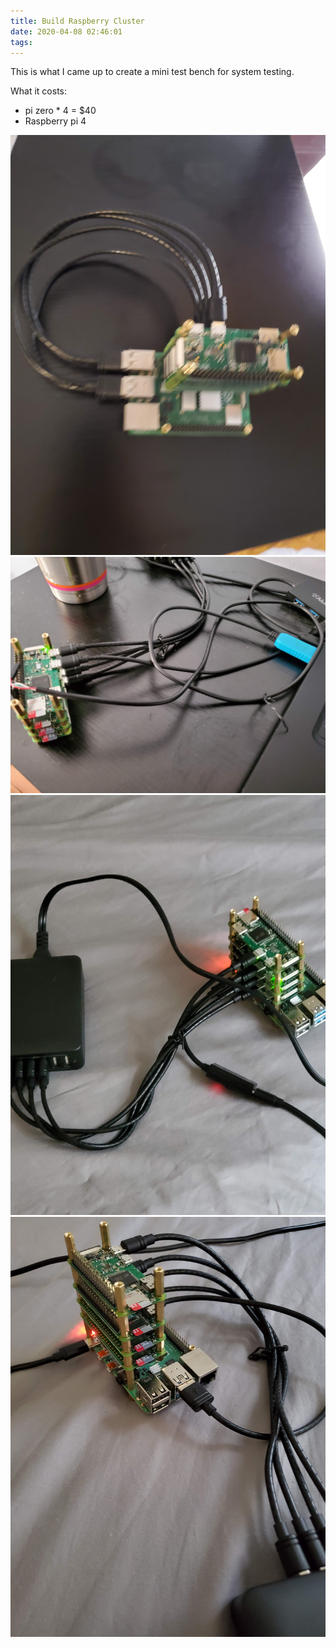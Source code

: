 ```yaml
---
title: Build Raspberry Cluster
date: 2020-04-08 02:46:01
tags:
---
```


This is what I came up to create a mini test bench for system testing.

What it costs:
 - pi zero * 4 = $40
 - Raspberry pi 4 

![](20200405_001841.jpg) 
![](20200405_144500.jpg)
![](20200405_181421.jpg)
![](20200405_182508.jpg)
